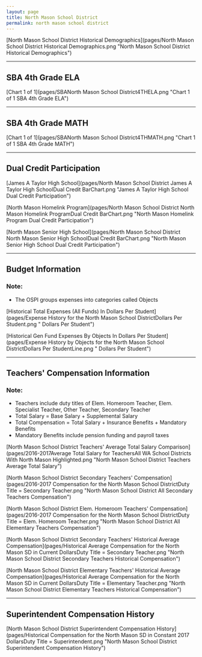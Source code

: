 ```yaml
---
layout: page
title: North Mason School District
permalink: north mason school district
---
```



[North Mason School District Historical Demographics](pages/North Mason School District Historical Demographics.png "North Mason School District Historical Demographics")

___

## SBA 4th Grade ELA

[Chart 1 of 1](pages/SBANorth Mason School District4THELA.png "Chart 1 of 1 SBA 4th Grade ELA")


___

## SBA 4th Grade MATH

[Chart 1 of 1](pages/SBANorth Mason School District4THMATH.png "Chart 1 of 1 SBA 4th Grade MATH")


___

## Dual Credit Participation

[James A Taylor High School](pages/North Mason School District James A Taylor High SchoolDual Credit BarChart.png "James A Taylor High School Dual Credit Participation")

[North Mason Homelink Program](pages/North Mason School District North Mason Homelink ProgramDual Credit BarChart.png "North Mason Homelink Program Dual Credit Participation")

[North Mason Senior High School](pages/North Mason School District North Mason Senior High SchoolDual Credit BarChart.png "North Mason Senior High School Dual Credit Participation")


___

## Budget Information
### Note:
- The OSPI groups expenses into categories called Objects

[Historical Total Expenses (All Funds) In Dollars Per Student](pages/Expense History for the North Mason School DistrictDollars Per Student.png " Dollars Per Student")

[Historical Gen Fund Expenses By Objects In Dollars Per Student](pages/Expense History by Objects for the North Mason School DistrictDollars Per StudentLine.png " Dollars Per Student")


___

## Teachers' Compensation Information
### Note:
- Teachers include duty titles of Elem. Homeroom Teacher, Elem. Specialist Teacher, Other Teacher, Secondary Teacher
- Total Salary = Base Salary + Supplemental Salary
- Total Compensation = Total Salary + Insurance Benefits + Mandatory Benefits
- Mandatory Benefits include pension funding and payroll taxes

[North Mason School District Teachers' Average Total Salary Comparison](pages/2016-2017Average Total Salary for TeachersAll WA School Districts With North Mason Highlighted.png "North Mason School District Teachers Average Total Salary")

[North Mason School District Secondary Teachers' Compensation](pages/2016-2017 Compensation for the North Mason School DistrictDuty Title = Secondary Teacher.png "North Mason School District All Secondary Teachers Compensation")

[North Mason School District Elem. Homeroom Teachers' Compensation](pages/2016-2017 Compensation for the North Mason School DistrictDuty Title = Elem. Homeroom Teacher.png "North Mason School District All Elementary Teachers Compensation")

[North Mason School District Secondary Teachers' Historical Average Compensation](pages/Historical Average Compensation for the North Mason SD in Current DollarsDuty Title = Secondary Teacher.png "North Mason School District Secondary Teachers Historical Compensation")

[North Mason School District Elementary Teachers' Historical Average Compensation](pages/Historical Average Compensation for the North Mason SD in Current DollarsDuty Title = Elementary Teacher.png "North Mason School District Elementary Teachers Historical Compensation")


___

## Superintendent Compensation History

[North Mason School District Superintendent Compensation History](pages/Historical Compensation for the North Mason SD in Constant 2017 DollarsDuty Title = Superintendent.png "North Mason School District Superintendent Compensation History")

